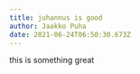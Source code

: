 ```yaml
---
title: juhannus is good
author: Jaakko Puha
date: 2021-06-24T06:50:30.673Z
---
```

this is something great